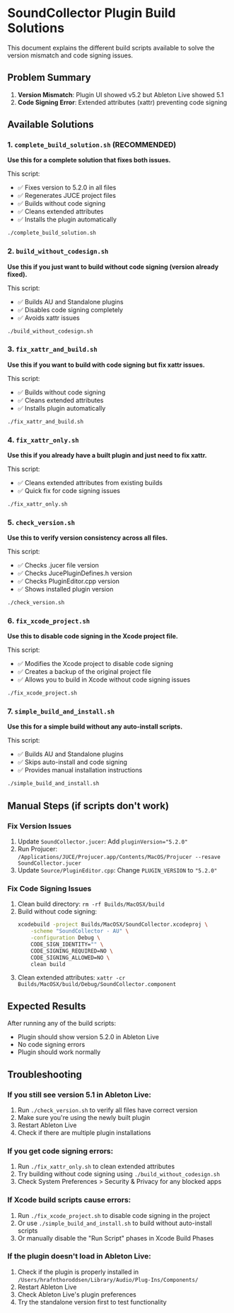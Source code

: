 # SoundCollector Plugin Build Solutions

This document explains the different build scripts available to solve the version mismatch and code signing issues.

## Problem Summary

1. **Version Mismatch**: Plugin UI showed v5.2 but Ableton Live showed 5.1
2. **Code Signing Error**: Extended attributes (xattr) preventing code signing

## Available Solutions

### 1. `complete_build_solution.sh` (RECOMMENDED)

**Use this for a complete solution that fixes both issues.**

This script:

- ✅ Fixes version to 5.2.0 in all files
- ✅ Regenerates JUCE project files
- ✅ Builds without code signing
- ✅ Cleans extended attributes
- ✅ Installs the plugin automatically

```bash
./complete_build_solution.sh
```

### 2. `build_without_codesign.sh`

**Use this if you just want to build without code signing (version already fixed).**

This script:

- ✅ Builds AU and Standalone plugins
- ✅ Disables code signing completely
- ✅ Avoids xattr issues

```bash
./build_without_codesign.sh
```

### 3. `fix_xattr_and_build.sh`

**Use this if you want to build with code signing but fix xattr issues.**

This script:

- ✅ Builds without code signing
- ✅ Cleans extended attributes
- ✅ Installs plugin automatically

```bash
./fix_xattr_and_build.sh
```

### 4. `fix_xattr_only.sh`

**Use this if you already have a built plugin and just need to fix xattr.**

This script:

- ✅ Cleans extended attributes from existing builds
- ✅ Quick fix for code signing issues

```bash
./fix_xattr_only.sh
```

### 5. `check_version.sh`

**Use this to verify version consistency across all files.**

This script:

- ✅ Checks .jucer file version
- ✅ Checks JucePluginDefines.h version
- ✅ Checks PluginEditor.cpp version
- ✅ Shows installed plugin version

```bash
./check_version.sh
```

### 6. `fix_xcode_project.sh`

**Use this to disable code signing in the Xcode project file.**

This script:

- ✅ Modifies the Xcode project to disable code signing
- ✅ Creates a backup of the original project file
- ✅ Allows you to build in Xcode without code signing issues

```bash
./fix_xcode_project.sh
```

### 7. `simple_build_and_install.sh`

**Use this for a simple build without any auto-install scripts.**

This script:

- ✅ Builds AU and Standalone plugins
- ✅ Skips auto-install and code signing
- ✅ Provides manual installation instructions

```bash
./simple_build_and_install.sh
```

## Manual Steps (if scripts don't work)

### Fix Version Issues

1. Update `SoundCollector.jucer`: Add `pluginVersion="5.2.0"`
2. Run Projucer: `/Applications/JUCE/Projucer.app/Contents/MacOS/Projucer --resave SoundCollector.jucer`
3. Update `Source/PluginEditor.cpp`: Change `PLUGIN_VERSION` to `"5.2.0"`

### Fix Code Signing Issues

1. Clean build directory: `rm -rf Builds/MacOSX/build`
2. Build without code signing:
   ```bash
   xcodebuild -project Builds/MacOSX/SoundCollector.xcodeproj \
       -scheme "SoundCollector - AU" \
       -configuration Debug \
       CODE_SIGN_IDENTITY="" \
       CODE_SIGNING_REQUIRED=NO \
       CODE_SIGNING_ALLOWED=NO \
       clean build
   ```
3. Clean extended attributes: `xattr -cr Builds/MacOSX/build/Debug/SoundCollector.component`

## Expected Results

After running any of the build scripts:

- Plugin should show version 5.2.0 in Ableton Live
- No code signing errors
- Plugin should work normally

## Troubleshooting

### If you still see version 5.1 in Ableton Live:

1. Run `./check_version.sh` to verify all files have correct version
2. Make sure you're using the newly built plugin
3. Restart Ableton Live
4. Check if there are multiple plugin installations

### If you get code signing errors:

1. Run `./fix_xattr_only.sh` to clean extended attributes
2. Try building without code signing using `./build_without_codesign.sh`
3. Check System Preferences > Security & Privacy for any blocked apps

### If Xcode build scripts cause errors:

1. Run `./fix_xcode_project.sh` to disable code signing in the project
2. Or use `./simple_build_and_install.sh` to build without auto-install scripts
3. Or manually disable the "Run Script" phases in Xcode Build Phases

### If the plugin doesn't load in Ableton Live:

1. Check if the plugin is properly installed in `/Users/hrafnthoroddsen/Library/Audio/Plug-Ins/Components/`
2. Restart Ableton Live
3. Check Ableton Live's plugin preferences
4. Try the standalone version first to test functionality
